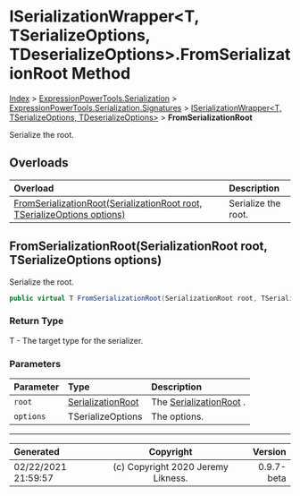 ﻿# ISerializationWrapper&lt;T, TSerializeOptions, TDeserializeOptions>.FromSerializationRoot Method

[Index](../index.md) > [ExpressionPowerTools.Serialization](ExpressionPowerTools.Serialization.a.md) > [ExpressionPowerTools.Serialization.Signatures](ExpressionPowerTools.Serialization.Signatures.n.md) > [ISerializationWrapper<T, TSerializeOptions, TDeserializeOptions>](ExpressionPowerTools.Serialization.Signatures.ISerializationWrapper`3.i.md) > **FromSerializationRoot**

Serialize the root.

## Overloads

| Overload | Description |
| :-- | :-- |
| [FromSerializationRoot(SerializationRoot root, TSerializeOptions options)](#fromserializationrootserializationroot-root-tserializeoptions-options) | Serialize the root. |
## FromSerializationRoot(SerializationRoot root, TSerializeOptions options)

Serialize the root.

```csharp
public virtual T FromSerializationRoot(SerializationRoot root, TSerializeOptions options)
```

### Return Type

T - The target type for the serializer.

### Parameters

| Parameter | Type | Description |
| :-- | :-- | :-- |
| `root` | [SerializationRoot](ExpressionPowerTools.Serialization.Serializers.SerializationRoot.cs.md) | The [SerializationRoot](ExpressionPowerTools.Serialization.Serializers.SerializationRoot.cs.md) . |
| `options` | TSerializeOptions | The options. |



---

| Generated | Copyright | Version |
| :-- | :-: | --: |
| 02/22/2021 21:59:57 | (c) Copyright 2020 Jeremy Likness. | 0.9.7-beta |
